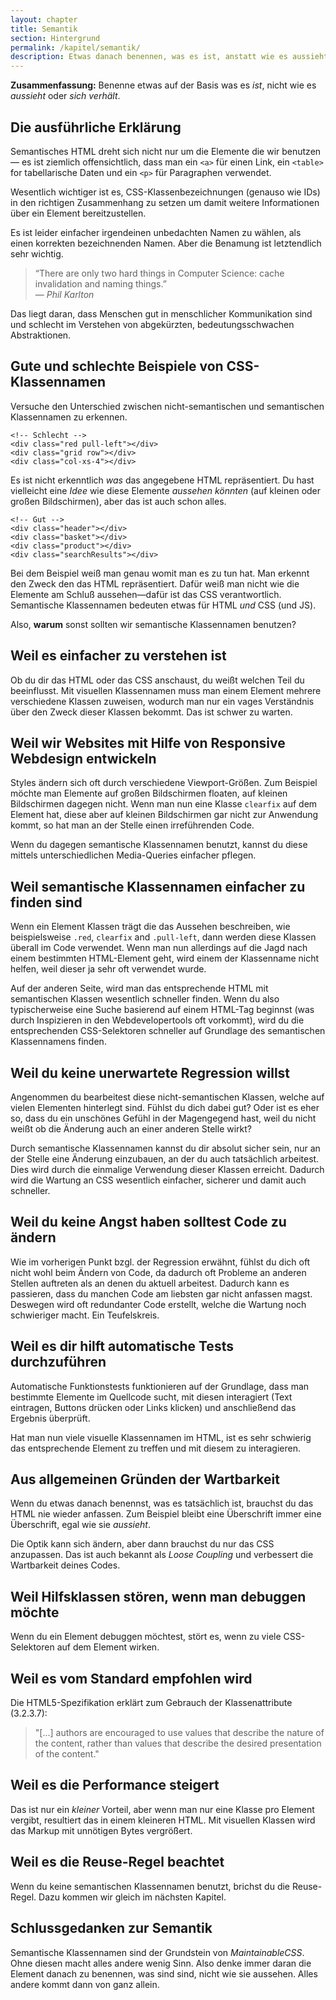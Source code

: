 ```yaml
---
layout: chapter
title: Semantik
section: Hintergrund
permalink: /kapitel/semantik/
description: Etwas danach benennen, was es ist, anstatt wie es aussieht oder sich verhält sind die Grundzüge um gut strukturiertes und damit wartbares CSS zu schreiben.
---
```


**Zusammenfassung:** Benenne etwas auf der Basis was es *ist*, nicht wie es *aussieht* oder *sich verhält*.

## Die ausführliche Erklärung

Semantisches HTML dreht sich nicht nur um die Elemente die wir benutzen &mdash; es ist ziemlich offensichtlich, dass man ein `<a>` für einen Link, ein `<table>` for tabellarische Daten und ein `<p>` für Paragraphen verwendet.

Wesentlich wichtiger ist es, CSS-Klassenbezeichnungen (genauso wie IDs) in den richtigen Zusammenhang zu setzen um damit weitere Informationen über ein Element bereitzustellen. 

Es ist leider einfacher irgendeinen unbedachten Namen zu wählen, als einen korrekten bezeichnenden Namen. Aber die Benamung ist letztendlich sehr wichtig.

> &ldquo;There are only two hard things in Computer Science: cache invalidation and naming things.&rdquo;
<br>&mdash; <cite>Phil Karlton</cite>

Das liegt daran, dass Menschen gut in menschlicher Kommunikation sind und schlecht im Verstehen von abgekürzten, bedeutungsschwachen Abstraktionen.

## Gute und schlechte Beispiele von CSS-Klassennamen

Versuche den Unterschied zwischen nicht-semantischen und semantischen Klassennamen zu erkennen.

	<!-- Schlecht -->
	<div class="red pull-left"></div>
	<div class="grid row"></div>
	<div class="col-xs-4"></div>

Es ist nicht erkenntlich *was* das angegebene HTML repräsentiert. Du hast vielleicht eine *Idee* wie diese Elemente *aussehen könnten* (auf kleinen oder großen Bildschirmen), aber das ist auch schon alles.

	<!-- Gut -->
	<div class="header"></div>
	<div class="basket"></div>
	<div class="product"></div>
	<div class="searchResults"></div>

Bei dem Beispiel weiß man genau womit man es zu tun hat. Man erkennt den Zweck den das HTML repräsentiert. Dafür weiß man nicht wie die Elemente am Schluß aussehen&mdash;dafür ist das CSS verantwortlich. Semantische Klassennamen bedeuten etwas für HTML *und* CSS (und JS).

Also, **warum** sonst sollten wir semantische Klassennamen benutzen?

## Weil es einfacher zu verstehen ist

Ob du dir das HTML oder das CSS anschaust, du weißt welchen Teil du beeinflusst. Mit visuellen Klassennamen muss man einem Element mehrere verschiedene Klassen zuweisen, wodurch man nur ein vages Verständnis über den Zweck dieser Klassen bekommt. Das ist schwer zu warten.

## Weil wir Websites mit Hilfe von Responsive Webdesign entwickeln

Styles ändern sich oft durch verschiedene Viewport-Größen. Zum Beispiel möchte man Elemente auf großen Bildschirmen floaten, auf kleinen Bildschirmen dagegen nicht. Wenn man nun eine Klasse `clearfix` auf dem Element hat, diese aber auf kleinen Bildschirmen gar nicht zur Anwendung kommt, so hat man an der Stelle einen irreführenden Code.

Wenn du dagegen semantische Klassennamen benutzt, kannst du diese mittels unterschiedlichen Media-Queries einfacher pflegen.

## Weil semantische Klassennamen einfacher zu finden sind

Wenn ein Element Klassen trägt die das Aussehen beschreiben, wie beispielsweise `.red`, `clearfix` and `.pull-left`, dann werden diese Klassen überall im Code verwendet. Wenn man nun allerdings auf die Jagd nach einem bestimmten HTML-Element geht, wird einem der Klassenname nicht helfen, weil dieser ja sehr oft verwendet wurde.

Auf der anderen Seite, wird man das entsprechende HTML mit semantischen Klassen wesentlich schneller finden. Wenn du also typischerweise eine Suche basierend auf einem HTML-Tag beginnst (was durch Inspizieren in den Webdevelopertools oft vorkommt), wird du die entsprechenden CSS-Selektoren schneller auf Grundlage des semantischen Klassennamens finden.

## Weil du keine unerwartete Regression willst

Angenommen du bearbeitest diese nicht-semantischen Klassen, welche auf vielen Elementen hinterlegt sind. Fühlst du dich dabei gut? Oder ist es eher so, dass du ein unschönes Gefühl in der Magengegend hast, weil du nicht weißt ob die Änderung auch an einer anderen Stelle wirkt?

Durch semantische Klassennamen kannst du dir absolut sicher sein, nur an der Stelle eine Änderung einzubauen, an der du auch tatsächlich arbeitest. Dies wird durch die einmalige Verwendung dieser Klassen erreicht. Dadurch wird die Wartung an CSS wesentlich einfacher, sicherer und damit auch schneller.

## Weil du keine Angst haben solltest Code zu ändern

Wie im vorherigen Punkt bzgl. der Regression erwähnt, fühlst du dich oft nicht wohl beim Ändern von Code, da dadurch oft Probleme an anderen Stellen auftreten als an denen du aktuell arbeitest. Dadurch kann es passieren, dass du manchen Code am liebsten gar nicht anfassen magst. Deswegen wird oft redundanter Code erstellt, welche die Wartung noch schwieriger macht. Ein Teufelskreis.

## Weil es dir hilft automatische Tests durchzuführen

Automatische Funktionstests funktionieren auf der Grundlage, dass man bestimmte Elemente im Quellcode sucht, mit diesen interagiert (Text eintragen, Buttons drücken oder Links klicken) und anschließend das Ergebnis überprüft.

Hat man nun viele visuelle Klassennamen im HTML, ist es sehr schwierig das entsprechende Element zu treffen und mit diesem zu interagieren.

## Aus allgemeinen Gründen der Wartbarkeit

Wenn du etwas danach benennst, was es tatsächlich ist, brauchst du das HTML nie wieder anfassen. Zum Beispiel bleibt eine Überschrift immer eine Überschrift, egal wie sie *aussieht*.

Die Optik kann sich ändern, aber dann brauchst du nur das CSS anzupassen. Das ist auch bekannt als *Loose Coupling* und verbessert die Wartbarkeit deines Codes.

## Weil Hilfsklassen stören, wenn man debuggen möchte

Wenn du ein Element debuggen möchtest, stört es, wenn zu viele CSS-Selektoren auf dem Element wirken.

## Weil es vom Standard empfohlen wird

Die HTML5-Spezifikation erklärt zum Gebrauch der Klassenattribute (3.2.3.7):

> "[...] authors are encouraged to use values that describe the nature of the content, rather than values that describe the desired presentation of the content."

## Weil es die Performance steigert

Das ist nur ein *kleiner* Vorteil, aber wenn man nur eine Klasse pro Element vergibt, resultiert das in einem kleineren HTML. Mit visuellen Klassen wird das Markup mit unnötigen Bytes vergrößert.

## Weil es die Reuse-Regel beachtet

Wenn du keine semantischen Klassennamen benutzt, brichst du die Reuse-Regel. Dazu kommen wir gleich im nächsten Kapitel.

## Schlussgedanken zur Semantik

Semantische Klassennamen sind der Grundstein von *MaintainableCSS*. Ohne diesen macht alles andere wenig Sinn. Also denke immer daran die Element danach zu benennen, was sind sind, nicht wie sie aussehen. Alles andere kommt dann von ganz allein.

